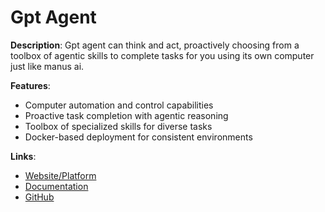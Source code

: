 # Gpt Agent

**Description**: Gpt agent can think and act, proactively choosing from a toolbox of agentic skills to complete tasks for you using its own computer just like manus ai.

**Features**:
- Computer automation and control capabilities
- Proactive task completion with agentic reasoning
- Toolbox of specialized skills for diverse tasks
- Docker-based deployment for consistent environments

**Links**:
- [Website/Platform](https://agent.tryiris.dev)
- [Documentation](https://github.com/iris-networks/gpt-agent)
- [GitHub](https://github.com/iris-networks/gpt-agent)